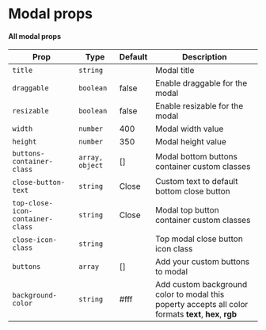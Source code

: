 # Modal props

#### All modal props

| **Prop**                             | **Type**        | **Default** | **Description**                                                                                        |
|--------------------------------------|-----------------|-------------|--------------------------------------------------------------------------------------------------------|
| `title`                              | `string`        |             | Modal title                                                                                            |
| `draggable`                          | `boolean`       | false       | Enable draggable for the modal                                                                         |
| `resizable`                          | `boolean`       | false       | Enable resizable for the modal                                                                         |
| `width`                              | `number`        | 400         | Modal width value                                                                                      |
| `height`                             | `number`        | 350         | Modal height value                                                                                     |
| `buttons-container-class`            | `array, object` | []          | Modal bottom buttons container custom classes                                                          |
| `close-button-text`                  | `string`        | Close       | Custom text to default bottom close button                                                             | 
| `top-close-icon-container-class`     | `string`        | Close       | Modal top button container custom classes                                                              |  
| `close-icon-class`                   | `string`        |             | Top modal close button icon class                                                                      |
| `buttons`                            | `array`         | []          | Add your custom buttons to modal                                                                       |
| `background-color`                   | `string`        | #fff        | Add custom background color to modal this poperty accepts all color formats **text**, **hex**, **rgb** |
        